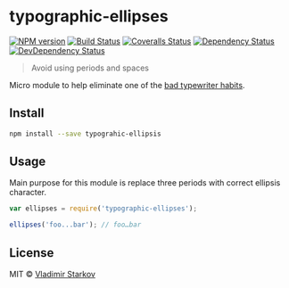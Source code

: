 # typographic-ellipses

[![NPM version][npm-image]][npm-url]
[![Build Status][travis-image]][travis-url]
[![Coveralls Status][coveralls-image]][coveralls-url]
[![Dependency Status][depstat-image]][depstat-url]
[![DevDependency Status][depstat-dev-image]][depstat-dev-url]

> Avoid using periods and spaces

Micro module to help eliminate one of the [bad typewriter habits][bth].


## Install

```sh
npm install --save typograhic-ellipsis
```


## Usage

Main purpose for this module is replace three periods with correct ellipsis
character.
```js
var ellipses = require('typographic-ellipses');

ellipses('foo...bar'); // foo…bar
```


## License

MIT © [Vladimir Starkov](http://vstarkov.com/)


[bth]: http://practicaltypography.com/typewriter-habits.html

[npm-url]: https://npmjs.org/package/typographic-ellipses
[npm-image]: http://img.shields.io/npm/v/typographic-ellipses.svg

[travis-url]: https://travis-ci.org/matmuchrapna/typographic-ellipses
[travis-image]: http://img.shields.io/travis/matmuchrapna/typographic-ellipses.svg

[coveralls-url]: https://coveralls.io/r/matmuchrapna/typographic-ellipses
[coveralls-image]: http://img.shields.io/coveralls/matmuchrapna/typographic-ellipses.svg

[depstat-url]: https://david-dm.org/matmuchrapna/typographic-ellipses
[depstat-image]: https://david-dm.org/matmuchrapna/typographic-ellipses.svg

[depstat-dev-url]: https://david-dm.org/matmuchrapna/typographic-ellipses
[depstat-dev-image]: https://david-dm.org/matmuchrapna/typographic-ellipses/dev-status.svg
